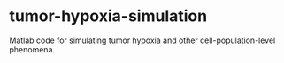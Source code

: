 tumor-hypoxia-simulation
========================

Matlab code for simulating tumor hypoxia and other cell-population-level phenomena.
